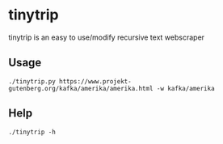 # tinytrip

tinytrip is an easy to use/modify recursive text webscraper 

## Usage

`./tinytrip.py https://www.projekt-gutenberg.org/kafka/amerika/amerika.html -w kafka/amerika`

## Help

`./tinytrip -h`


